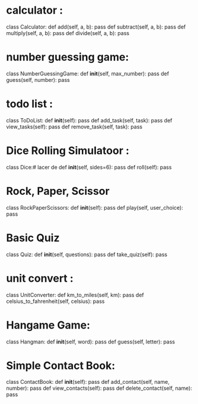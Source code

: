# calculator :
class Calculator:
    def add(self, a, b): pass
    def subtract(self, a, b): pass
    def multiply(self, a, b): pass
    def divide(self, a, b): pass

# number guessing game:
class NumberGuessingGame:
    def __init__(self, max_number): pass
    def guess(self, number): pass

# todo list :
class ToDoList:
    def __init__(self): pass
    def add_task(self, task): pass
    def view_tasks(self): pass
    def remove_task(self, task): pass

# Dice Rolling Simulatoor :
class Dice:# lacer de 
    def __init__(self, sides=6): pass
    def roll(self): pass

# Rock, Paper, Scissor
class RockPaperScissors:
    def __init__(self): pass
    def play(self, user_choice): pass

# Basic  Quiz
class Quiz:
    def __init__(self, questions): pass
    def take_quiz(self): pass

# unit convert :
class UnitConverter:
    def km_to_miles(self, km): pass
    def celsius_to_fahrenheit(self, celsius): pass

# Hangame Game:
class Hangman:
    def __init__(self, word): pass
    def guess(self, letter): pass

# Simple Contact Book:
class ContactBook:
    def __init__(self): pass
    def add_contact(self, name, number): pass
    def view_contacts(self): pass
    def delete_contact(self, name): pass
